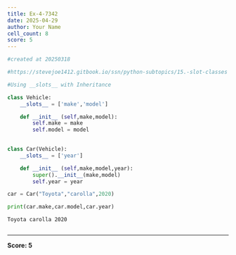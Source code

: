 ```yaml
---
title: Ex-4-7342
date: 2025-04-29
author: Your Name
cell_count: 8
score: 5
---
```


```python
#created at 20250318
```


```python
#https://stevejoe1412.gitbook.io/ssn/python-subtopics/15.-slot-classes
```


```python
#Using __slots__ with Inheritance
```


```python
class Vehicle:
    __slots__ = ['make','model']

    def __init__ (self,make,model):
        self.make = make
        self.model = model
        
```


```python
class Car(Vehicle):
    __slots__ = ['year']

    def __init__ (self,make,model,year):
        super().__init__(make,model)
        self.year = year
```


```python
car = Car("Toyota","carolla",2020)
```


```python
print(car.make,car.model,car.year)
```

    Toyota carolla 2020



```python

```


---
**Score: 5**